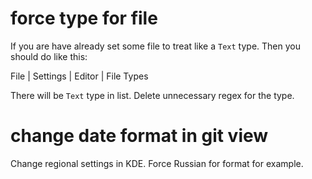 # force type for file
If you are have already set some file to treat like a `Text` type. Then you should do like this:

File | Settings | Editor | File Types

 There will be `Text` type in list. Delete unnecessary regex for the type.
 
# change date format in git view

Change regional settings in KDE. Force Russian for format for example.
